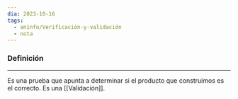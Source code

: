 ```yaml
---
dia: 2023-10-16
tags:
  - aninfo/Verificación-y-validación
  - nota
---
```

### Definición
---
Es una prueba que apunta a determinar si el producto que construimos es el correcto. Es una [[Validación]].